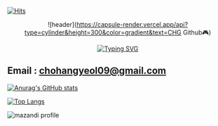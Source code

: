 <div>

<!--Header-->
[![Hits](https://hits.seeyoufarm.com/api/count/incr/badge.svg?url=https%3A%2F%2Fgithub.com%2FCHG%2Fhit-counter&count_bg=%23555555&icon=&icon_color=%23FFFFFF&title=hits&edge_flat=false)](https://hits.seeyoufarm.com)

<div align="center">

![header](https://capsule-render.vercel.app/api?type=cylinder&height=300&color=gradient&text=CHG Github🎮)

[![Typing SVG](https://readme-typing-svg.demolab.com?font=Fira+Code&weight=4000&pause=1000&color=6EF700&center=true&width=440&lines=HELLO+WORLD+%F0%9F%A4%96)](https://git.io/typing-svg)

</div>

<div>
  <!--Body-->

  ## Email : chohangyeol09@gmail.com

[![Anurag's GitHub stats](https://github-readme-stats.vercel.app/api?username=chohangyeol09)](https://github.com/anuraghazra/github-readme-stats)

[![Top Langs](https://github-readme-stats.vercel.app/api/top-langs/?username=chohangyeol09)](https://github.com/anuraghazra/github-readme-stats)

![mazandi profile](http://mazandi.herokuapp.com/api?handle={chohangyeol09}&theme=warm)

